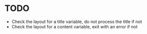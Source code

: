 TODO
====

* Check the layout for a title variable, do not process the title if not
* Check the layout for a content variable, exit with an error if not
